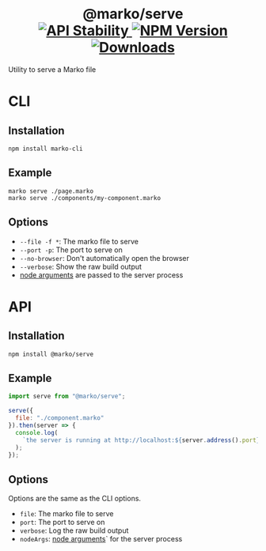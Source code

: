 <h1 align="center">
  <!-- Logo -->
  <br/>
  @marko/serve
	<br/>

  <!-- Stability -->
  <a href="https://nodejs.org/api/documentation.html#documentation_stability_index">
    <img src="https://img.shields.io/badge/stability-stable-green.svg" alt="API Stability"/>
  </a>
  <!-- NPM Version -->
  <a href="https://npmjs.org/package/@marko/serve">
    <img src="https://img.shields.io/npm/v/@marko/serve.svg" alt="NPM Version"/>
  </a>
  <!-- Downloads -->
  <a href="https://npmjs.org/package/@marko/serve">
    <img src="https://img.shields.io/npm/dm/@marko/serve.svg" alt="Downloads"/>
  </a>
</h1>

Utility to serve a Marko file

# CLI

## Installation

```terminal
npm install marko-cli
```

## Example

```terminal
marko serve ./page.marko
marko serve ./components/my-component.marko
```

## Options

- `--file -f *`: The marko file to serve
- `--port -p`: The port to serve on
- `--no-browser`: Don't automatically open the browser
- `--verbose`: Show the raw build output
- [node arguments](https://nodejs.org/api/cli.html) are passed to the server process

# API

## Installation

```terminal
npm install @marko/serve
```

## Example

```javascript
import serve from "@marko/serve";

serve({
  file: "./component.marko"
}).then(server => {
  console.log(
    `the server is running at http://localhost:${server.address().port}`
  );
});
```

## Options

Options are the same as the CLI options.

- `file`: The marko file to serve
- `port`: The port to serve on
- `verbose`: Log the raw build output
- `nodeArgs`: [node arguments](https://nodejs.org/api/cli.html)` for the server process
